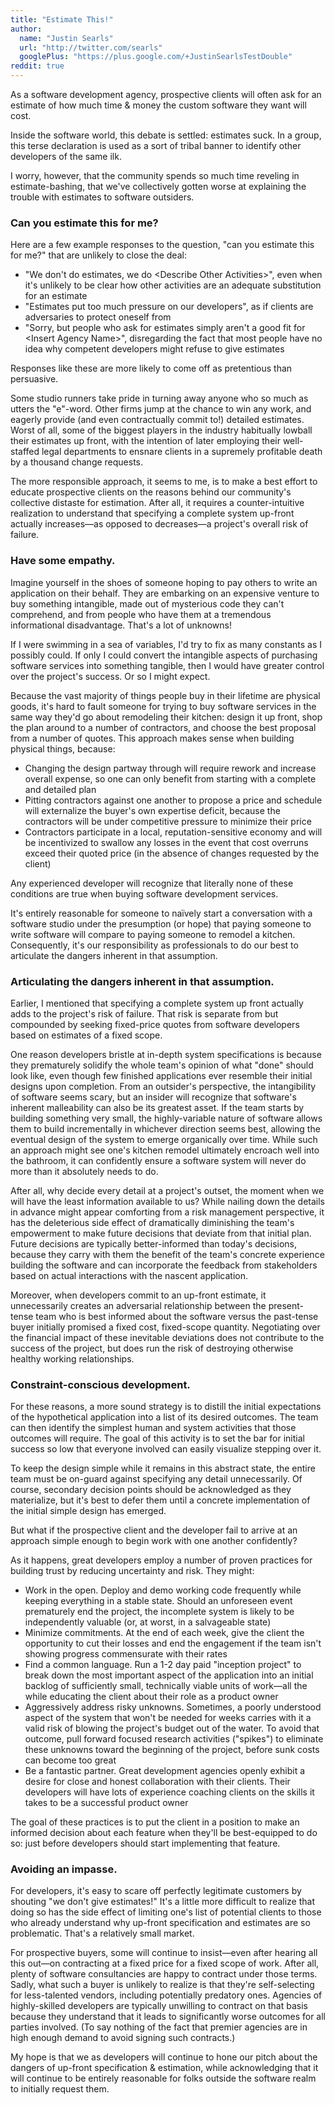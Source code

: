 ```yaml
---
title: "Estimate This!"
author:
  name: "Justin Searls"
  url: "http://twitter.com/searls"
  googlePlus: "https://plus.google.com/+JustinSearlsTestDouble"
reddit: true
---
```


As a software development agency, prospective clients will often ask for an estimate of how much time & money the custom software they want will cost.

Inside the software world, this debate is settled: estimates suck. In a group, this terse declaration is used as a sort of tribal banner to identify other developers of the same ilk. 

I worry, however, that the community spends so much time reveling  in estimate-bashing, that we've collectively gotten worse at explaining the trouble with estimates to software outsiders.

### Can you estimate this for me?

Here are a few example responses to the question, "can you estimate this for me?" that are unlikely to close the deal:

* "We don't do estimates, we do &lt;Describe Other Activities&gt;", even when it's unlikely to be clear how other activities are an adequate substitution for an estimate
* "Estimates put too much pressure on our developers", as if clients are adversaries to protect oneself from
* "Sorry, but people who ask for estimates simply aren't a good fit for &lt;Insert Agency Name&gt;", disregarding the fact that most people have no idea why competent developers might refuse to give estimates

Responses like these are more likely to come off as pretentious than persuasive. 

Some studio runners take pride in turning away anyone who so much as utters the "e"-word. Other firms jump at the chance to win any work, and eagerly provide (and even contractually commit to!) detailed estimates. Worst of all, some of the biggest players in the industry habitually lowball their estimates up front, with the intention of later employing their well-staffed legal departments to ensnare clients in a supremely profitable death by a thousand change requests.

The more responsible approach, it seems to me, is to make a best effort to educate prospective clients on the reasons behind our community's collective distaste for estimation. After all, it requires a counter-intuitive realization to understand that specifying a complete system up-front actually increases—as opposed to decreases—a project's overall risk of failure.

### Have some empathy.

Imagine yourself in the shoes of someone hoping to pay others to write an application on their behalf. They are embarking on an expensive venture to buy something intangible, made out of mysterious code they can't comprehend, and from people who have them at a tremendous informational disadvantage. That's a lot of unknowns! 

If I were swimming in a sea of variables, I'd try to fix as many constants as I possibly could. If only I could convert the intangible aspects of purchasing software services into something tangible, then I would have greater control over the project's success. Or so I might expect.

Because the vast majority of things people buy in their lifetime are physical goods, it's hard to fault someone for trying to buy software services in the same way they'd go about remodeling their kitchen: design it up front, shop the plan around to a number of contractors, and choose the best proposal from a number of quotes. This approach makes sense when building physical things, because:

* Changing the design partway through will require rework and increase overall expense, so one can only benefit from starting with a complete and detailed plan
* Pitting contractors against one another to propose a price and schedule will externalize the buyer's own expertise deficit, because the contractors will be under competitive pressure to minimize their price
* Contractors participate in a local, reputation-sensitive economy and will be incentivized to swallow any losses in the event that cost overruns exceed their quoted price (in the absence of changes requested by the client)

Any experienced developer will recognize that literally none of these conditions are true when buying software development services.

It's entirely reasonable for someone to naïvely start a conversation with a software studio under the presumption (or hope) that paying someone to write software will compare to paying someone to remodel a kitchen. Consequently, it's our responsibility as professionals to do our best to articulate the dangers inherent in that assumption.

### Articulating the dangers inherent in that assumption.

Earlier, I mentioned that specifying a complete system up front actually adds to the project's risk of failure. That risk is separate from but compounded by seeking fixed-price quotes from  software developers based on estimates of a fixed scope. 

One reason developers bristle at in-depth system specifications is because they prematurely solidify the whole team's opinion of what "done" should look like, even though few finished applications ever resemble their initial designs upon completion. From an outsider's perspective, the intangibility of software seems scary, but an insider will recognize that software's inherent malleability can also be its greatest asset. If the team starts by building something very small, the highly-variable nature of software allows them to build incrementally in whichever direction seems best, allowing the eventual design of the system to emerge organically over time. While such an approach might see one's kitchen remodel ultimately encroach well into the bathroom, it can confidently ensure a software system will never do more than it absolutely needs to do.

After all, why decide every detail at a project's outset, the moment when we will have the least information available to us? While nailing down the details in advance might appear comforting from a risk management perspective, it has the deleterious side effect of dramatically diminishing the team's empowerment to make future decisions that deviate from that initial plan. Future decisions are typically better-informed than today's decisions, because they carry with them the benefit of the team's concrete experience building the software and can incorporate the feedback from stakeholders based on actual interactions with the nascent application.

Moreover, when developers commit to an up-front estimate, it unnecessarily creates an adversarial relationship between the present-tense team who is best informed about the software versus the past-tense buyer initially promised a fixed cost, fixed-scope quantity. Negotiating over the financial impact of these inevitable deviations does not contribute to the success of the project, but does run the risk of destroying otherwise healthy working relationships.

### Constraint-conscious development.

For these reasons, a more sound strategy is to distill the initial expectations of the hypothetical application into a list of its desired outcomes. The team can then identify the simplest human and system activities that those outcomes will require. The goal of this activity is to set the bar for initial success so low that everyone involved can easily visualize stepping over it.

To keep the design simple while it remains in this abstract state, the entire team must be on-guard against specifying any detail unnecessarily. Of course, secondary decision points should be acknowledged as they materialize, but it's best to defer them until a concrete implementation of the initial simple design has emerged.

But what if the prospective client and the developer fail to arrive at an approach simple enough to begin work with one another confidently?

As it happens, great developers employ a number of proven practices for building trust by reducing uncertainty and risk. They might:

* Work in the open. Deploy and demo working code frequently while keeping everything in a stable state. Should an unforeseen event prematurely end the project, the incomplete system is likely to be independently valuable (or, at worst, in a salvageable state)
* Minimize commitments. At the end of each week, give the client the opportunity to cut their losses and end the engagement if the team isn't showing progress commensurate with their rates
* Find a common language. Run a 1-2 day paid "inception project" to break down the most important aspect of the application into an initial backlog of sufficiently small, technically viable units of work—all the while educating the client about their role as a product owner
* Aggressively address risky unknowns. Sometimes, a poorly understood aspect of the system that won't be needed for weeks carries with it a valid risk of blowing the project's budget out of the water. To avoid that outcome, pull forward focused research activities ("spikes") to eliminate these unknowns toward the beginning of the project, before sunk costs can become too great
* Be a fantastic partner. Great development agencies openly exhibit a desire for close and honest collaboration with their clients. Their developers will have lots of experience coaching clients on the skills it takes to be a successful product owner 

The goal of these practices is to put the client in a position to make an informed decision about each feature when they'll be best-equipped to do so: just before developers should start implementing that feature.

### Avoiding an impasse.

For developers, it's easy to scare off perfectly legitimate customers by shouting "we don't give estimates!" It's a little more difficult to realize that doing so has the side effect of limiting one's list of potential clients to those who already understand why up-front specification and estimates are so problematic. That's a relatively small market.

For prospective buyers, some will continue to insist—even after hearing all this out—on contracting at a fixed price for a fixed scope of work. After all, plenty of software consultancies are happy to contract under those terms. Sadly, what such a buyer is unlikely to realize is that they're self-selecting for less-talented vendors, including potentially predatory ones. Agencies of highly-skilled developers are typically unwilling to contract on that basis because they understand that it leads to significantly worse outcomes for all parties involved. (To say nothing of the fact that premier agencies are in high enough demand to avoid signing such contracts.)

My hope is that we as developers will continue to hone our pitch about the dangers of up-front specification & estimation, while acknowledging that it will continue to be entirely reasonable for folks outside the software realm to initially request them.
